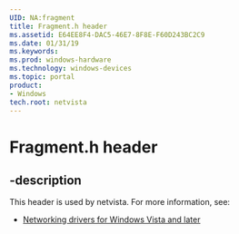 ```yaml
---
UID: NA:fragment
title: Fragment.h header
ms.assetid: E64EE8F4-DAC5-46E7-8F8E-F60D243BC2C9
ms.date: 01/31/19
ms.keywords: 
ms.prod: windows-hardware
ms.technology: windows-devices
ms.topic: portal
product:
- Windows
tech.root: netvista
---
```


# Fragment.h header


## -description


This header is used by netvista. For more information, see:

- [Networking drivers for Windows Vista and later](../_netvista/index.md)

